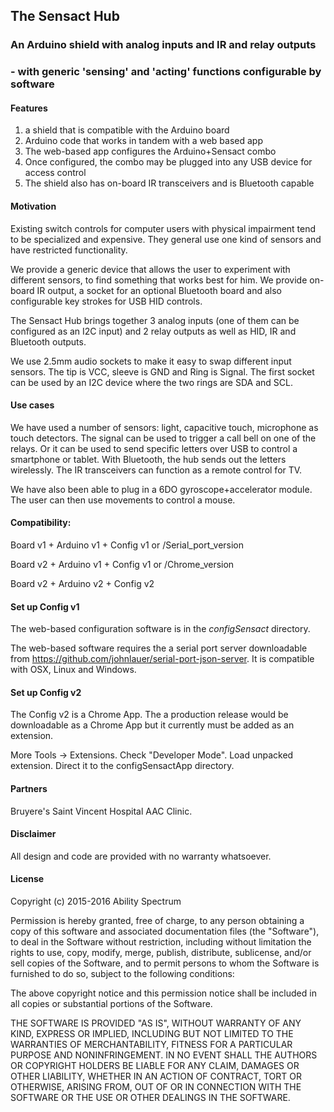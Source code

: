 ## The Sensact Hub
### An Arduino shield with analog inputs and IR and relay outputs
### - with generic 'sensing' and 'acting' functions configurable by software

#### Features

1. a shield that is compatible with the Arduino board
2. Arduino code that works in tandem with a web based app
3. The web-based app configures the Arduino+Sensact combo
4. Once configured, the combo may be plugged into any USB device for access control
5. The shield also has on-board IR transceivers and is Bluetooth capable

#### Motivation

Existing switch controls for computer users with physical impairment tend to be specialized and expensive. They general use one kind of sensors and have restricted functionality.

We provide a generic device that allows the user to experiment with different sensors, to find something that works best for him. We provide on-board IR output, a socket for an optional Bluetooth board and also configurable key strokes for USB HID controls. 

The Sensact Hub brings together 3 analog inputs (one of them can be configured as an I2C input) and 2 relay outputs as well as HID, IR and Bluetooth outputs.

We use 2.5mm audio sockets to make it easy to swap different input sensors. The tip is VCC, sleeve is GND and Ring is Signal. The first socket can be used by an I2C device where the two rings are SDA and SCL.

#### Use cases

We have used a number of sensors: light, capacitive touch, microphone as touch detectors. The signal can be used to trigger a call bell on one of the relays. Or it can be used to send specific letters over USB to control a smartphone or tablet. With Bluetooth, the hub sends out the letters wirelessly. The IR transceivers can function as a remote control for TV.

We have also been able to plug in a 6DO gyroscope+accelerator module. The user can then use movements to control a mouse.

#### Compatibility:

Board v1 + Arduino v1 + Config v1 or /Serial_port_version

Board v2 + Arduino v1 + Config v1 or /Chrome_version

Board v2 + Arduino v2 + Config v2

#### Set up Config v1

The web-based configuration software is in the *configSensact* directory.

The web-based software requires the a serial port server downloadable from <https://github.com/johnlauer/serial-port-json-server>. It is compatible with OSX, Linux and Windows.

#### Set up Config v2

The Config v2 is a Chrome App. The a production release would be downloadable as a Chrome App but it currently must be added as an extension. 

More Tools -> Extensions. Check "Developer Mode". Load unpacked extension. Direct it to the configSensactApp directory.

#### Partners

Bruyere's Saint Vincent Hospital AAC Clinic.

#### Disclaimer

All design and code are provided with no warranty whatsoever.

#### License
Copyright (c) 2015-2016 Ability Spectrum

Permission is hereby granted, free of charge, to any person obtaining a copy
of this software and associated documentation files (the "Software"), to deal
in the Software without restriction, including without limitation the rights
to use, copy, modify, merge, publish, distribute, sublicense, and/or sell
copies of the Software, and to permit persons to whom the Software is
furnished to do so, subject to the following conditions:

The above copyright notice and this permission notice shall be included in
all copies or substantial portions of the Software.

THE SOFTWARE IS PROVIDED "AS IS", WITHOUT WARRANTY OF ANY KIND, EXPRESS OR
IMPLIED, INCLUDING BUT NOT LIMITED TO THE WARRANTIES OF MERCHANTABILITY,
FITNESS FOR A PARTICULAR PURPOSE AND NONINFRINGEMENT. IN NO EVENT SHALL THE
AUTHORS OR COPYRIGHT HOLDERS BE LIABLE FOR ANY CLAIM, DAMAGES OR OTHER
LIABILITY, WHETHER IN AN ACTION OF CONTRACT, TORT OR OTHERWISE, ARISING FROM,
OUT OF OR IN CONNECTION WITH THE SOFTWARE OR THE USE OR OTHER DEALINGS IN
THE SOFTWARE.

